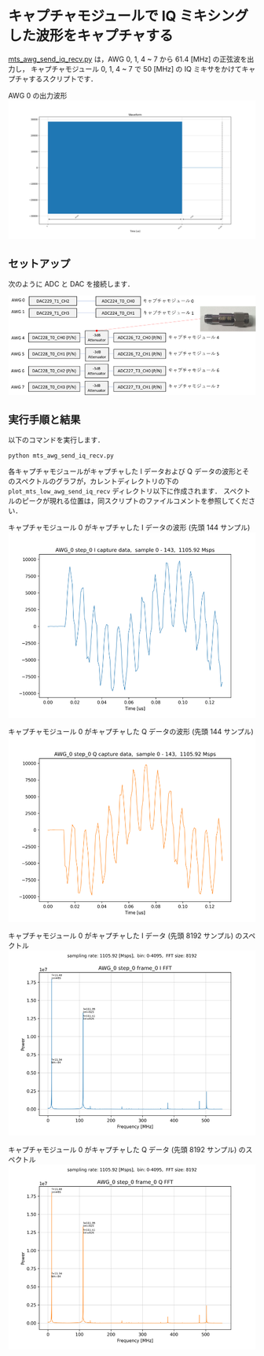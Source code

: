 # キャプチャモジュールで IQ ミキシングした波形をキャプチャする

[mts_awg_send_iq_recv.py](./mts_awg_send_iq_recv.py) は，AWG 0, 1, 4 ~ 7 から 61.4 [MHz] の正弦波を出力し，
キャプチャモジュール 0, 1, 4 ~ 7 で 50 [MHz] の IQ ミキサをかけてキャプチャするスクリプトです．

AWG 0 の出力波形  
![AWG 0 の出力波形](images/actual_seq_0_waveform.png)

## セットアップ

次のように ADC と DAC を接続します．  

![セットアップ](../../docs/images/awg-x6-setup.png)

## 実行手順と結果

以下のコマンドを実行します．

```
python mts_awg_send_iq_recv.py
```

各キャプチャモジュールがキャプチャした I データおよび Q データの波形とそのスペクトルのグラフが，カレントディレクトリの下の `plot_mts_low_awg_send_iq_recv` ディレクトリ以下に作成されます．
スペクトルのピークが現れる位置は，同スクリプトのファイルコメントを参照してください．

キャプチャモジュール 0 がキャプチャした I データの波形 (先頭 144 サンプル)  
![キャプチャモジュール 0 がキャプチャした I データの波形](images/AWG_0_step_0_frame_0_I_captured.png)

キャプチャモジュール 0 がキャプチャした Q データの波形 (先頭 144 サンプル)  
![キャプチャモジュール 0 がキャプチャした Q データの波形](images/AWG_0_step_0_frame_0_Q_captured.png)

キャプチャモジュール 0 がキャプチャした I データ (先頭 8192 サンプル) のスペクトル  
![キャプチャモジュール 0 がキャプチャした I データのスペクトル](images/AWG_0_step_0_frame_0_I_FFT_abs.png)

キャプチャモジュール 0 がキャプチャした Q データ (先頭 8192 サンプル) のスペクトル  
![キャプチャモジュール 0 がキャプチャした Q データのスペクトル](images/AWG_0_step_0_frame_0_Q_FFT_abs.png)
